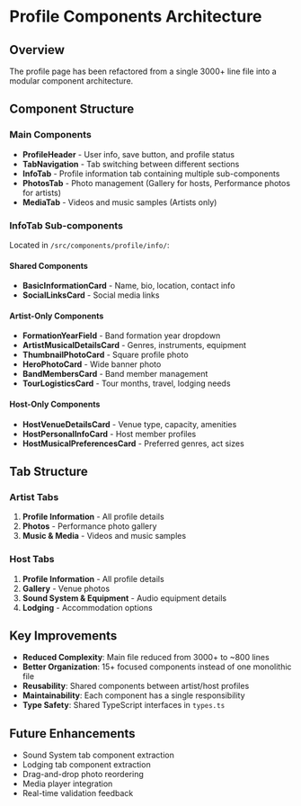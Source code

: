 # Profile Components Architecture

## Overview
The profile page has been refactored from a single 3000+ line file into a modular component architecture.

## Component Structure

### Main Components
- **ProfileHeader** - User info, save button, and profile status
- **TabNavigation** - Tab switching between different sections
- **InfoTab** - Profile information tab containing multiple sub-components
- **PhotosTab** - Photo management (Gallery for hosts, Performance photos for artists)
- **MediaTab** - Videos and music samples (Artists only)

### InfoTab Sub-components
Located in `/src/components/profile/info/`:

#### Shared Components
- **BasicInformationCard** - Name, bio, location, contact info
- **SocialLinksCard** - Social media links

#### Artist-Only Components
- **FormationYearField** - Band formation year dropdown
- **ArtistMusicalDetailsCard** - Genres, instruments, equipment
- **ThumbnailPhotoCard** - Square profile photo
- **HeroPhotoCard** - Wide banner photo
- **BandMembersCard** - Band member management
- **TourLogisticsCard** - Tour months, travel, lodging needs

#### Host-Only Components
- **HostVenueDetailsCard** - Venue type, capacity, amenities
- **HostPersonalInfoCard** - Host member profiles
- **HostMusicalPreferencesCard** - Preferred genres, act sizes

## Tab Structure

### Artist Tabs
1. **Profile Information** - All profile details
2. **Photos** - Performance photo gallery
3. **Music & Media** - Videos and music samples

### Host Tabs
1. **Profile Information** - All profile details
2. **Gallery** - Venue photos
3. **Sound System & Equipment** - Audio equipment details
4. **Lodging** - Accommodation options

## Key Improvements
- **Reduced Complexity**: Main file reduced from 3000+ to ~800 lines
- **Better Organization**: 15+ focused components instead of one monolithic file
- **Reusability**: Shared components between artist/host profiles
- **Maintainability**: Each component has a single responsibility
- **Type Safety**: Shared TypeScript interfaces in `types.ts`

## Future Enhancements
- Sound System tab component extraction
- Lodging tab component extraction
- Drag-and-drop photo reordering
- Media player integration
- Real-time validation feedback